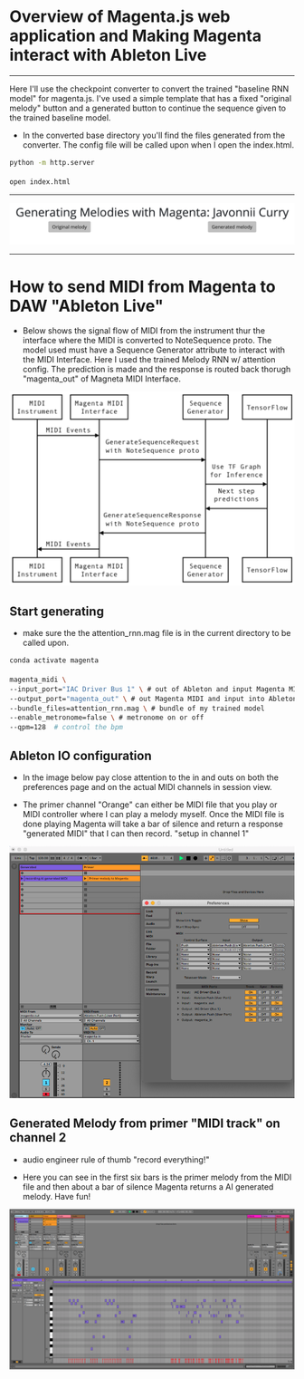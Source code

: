 # Overview of Magenta.js web application and Making Magenta interact with Ableton Live

<hr>

Here I'll use the checkpoint converter to convert the trained "baseline RNN model" for magenta.js. I've used a simple template that has a fixed "original melody" button and a generated button to continue the sequence given to the trained baseline model.

* In the converted base directory you'll find the files generated from the converter. The config file will be called upon when I open the index.html.

``` bash 
python -m http.server

open index.html
```

<hr>

![](images/web_application.png)
<hr>

# How to send MIDI from Magenta to DAW "Ableton Live"

* Below shows the signal flow of MIDI from the instrument thur the interface where the MIDI is converted to NoteSequence proto. The model used must have a Sequence Generator attribute to interact with the MIDI Interface. Here I used the trained Melody RNN w/ attention config. The prediction is made and the response is routed back thorugh "magenta_out" of Magneta MIDI Interface.

![](images/midi_interface.png)

## Start generating 

* make sure the the attention_rnn.mag file is in the current directory to be called upon.

```bash
conda activate magenta

magenta_midi \
--input_port="IAC Driver Bus 1" \ # out of Ableton and input Magenta MIDI
--output_port="magenta_out" \ # out Magenta MIDI and input into Ableton
--bundle_files=attention_rnn.mag \ # bundle of my trained model
--enable_metronome=false \ # metronome on or off
--qpm=128  # control the bpm
```

## Ableton IO configuration

* In the image below pay close attention to the in and outs on both the preferences page and on the actual MIDI channels in session view. 

* The primer channel "Orange" can either be MIDI file that you play or MIDI controller where I can play a melody myself. Once the MIDI file is done playing Magenta will take a bar of silence and return a response "generated MIDI" that I can then record. "setup in channel 1"

![](images/ableton_io.png)

## Generated Melody from primer "MIDI track" on channel 2

* audio engineer rule of thumb "record everything!"

* Here you can see in the first six bars is the primer melody from the MIDI file and then about a bar of silence Magenta returns a AI generated melody. Have fun!


![](images/ableton_generated.png)